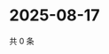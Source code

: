 # 2025-08-17

共 0 条

<!-- BEGIN ZHIHUVIDEO -->
<!-- 最后更新时间 Sun Aug 17 2025 20:20:52 GMT+0800 (China Standard Time) -->

<!-- END ZHIHUVIDEO -->
